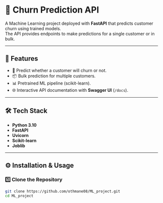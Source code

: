 # 🚀 Churn Prediction API  

A Machine Learning project deployed with **FastAPI** that predicts customer churn using trained models.  
The API provides endpoints to make predictions for a single customer or in bulk.  

---

## 📌 Features  
- 🔮 Predict whether a customer will churn or not.  
- 📦 Bulk prediction for multiple customers.  
- 📊 Pretrained ML pipeline (scikit-learn).  
- 🌐 Interactive API documentation with **Swagger UI** (`/docs`).  

---

## 🛠️ Tech Stack  
- **Python 3.10**  
- **FastAPI**  
- **Uvicorn**  
- **Scikit-learn**  
- **Joblib**  

---

## ⚙️ Installation & Usage  

### 1️⃣ Clone the Repository  
```bash
git clone https://github.com/othmane08/ML_project.git
cd ML_project

